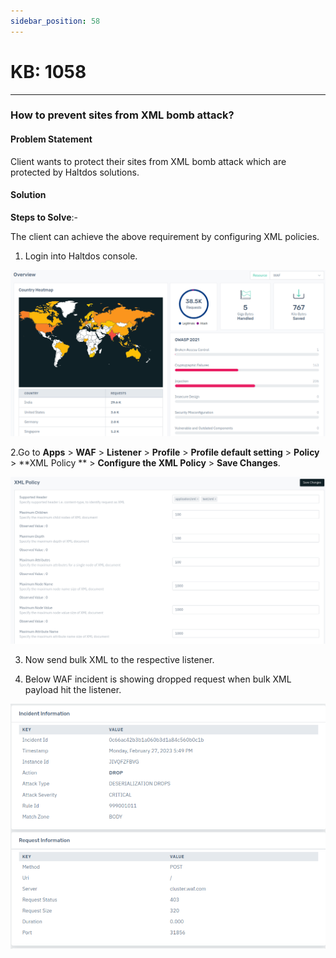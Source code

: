 ```yaml
---
sidebar_position: 58
---
```


# KB: 1058

---

### **How to prevent sites from XML bomb attack?**

#### **Problem Statement**

Client wants to protect their sites from XML bomb attack which are protected by Haltdos solutions.

#### **Solution**

**Steps to Solve**:-

The client can achieve the above requirement by configuring XML policies.

1. Login into Haltdos console.

![kb-1058](/img/waf/v8/kb/kb_1058_overview.png)

2.Go to **Apps** > **WAF** > **Listener** > **Profile** > **Profile default setting** > **Policy** > **XML Policy ** > **Configure the XML Policy** > **Save Changes**.

![kb-1058](/img/waf/v8/kb/kb_1058_xml_policy.png)

3. Now send bulk XML to the respective listener.

4. Below WAF incident is showing dropped request when bulk XML payload hit the listener.

![kb-1058](/img/waf/v8/kb/kb_1058_incident.png)









